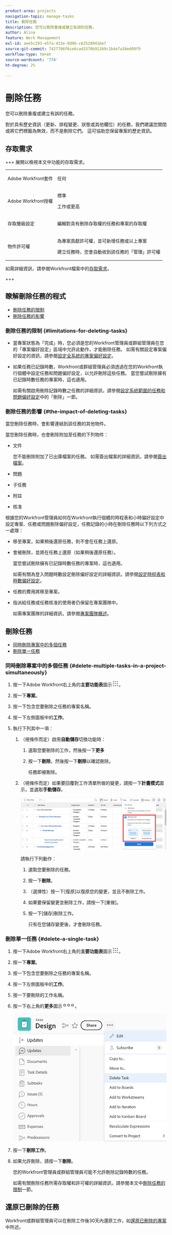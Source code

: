 ```yaml
---
product-area: projects
navigation-topic: manage-tasks
title: 刪除任務
description: 您可以刪除重複或建立有誤的任務。
author: Alina
feature: Work Management
exl-id: aee5c293-e5fa-413e-9d9b-c62528941be7
source-git-commit: 7427706f6ce6cad3370b91269c1b4e7a10ed09f9
workflow-type: tm+mt
source-wordcount: '774'
ht-degree: 2%

---
```


# 刪除任務

您可以刪除重複或建立有誤的任務。

對於具有歷史資訊（更新、排程變更、狀態或其他欄位）的任務，我們建議您關閉或將它們標籤為無效，而不是刪除它們。 這可協助您保留專案的歷史資訊。

## 存取需求

+++ 展開以檢視本文中功能的存取需求。

<table style="table-layout:auto"> 
 <col> 
 <col> 
 <tbody> 
  <tr> 
   <td role="rowheader">Adobe Workfront套件</td> 
   <td> <p>任何</p> </td> 
  </tr> 
  <tr> 
   <td role="rowheader">Adobe Workfront授權</td> 
   <td><p>標準</p> 
   <p>工作或更高</p> </td> 
  </tr> 
  <tr> 
   <td role="rowheader">存取層級設定</td> 
   <td> <p>編輯對具有刪除存取權的任務和專案的存取權</p></td> 
  </tr> 
  <tr> 
   <td role="rowheader">物件許可權</td> 
   <td> <p>為專案貢獻許可權，並可新增任務或以上專案</p> <p>建立任務時，您會自動收到該任務的「管理」許可權</p></td> 
  </tr> 
 </tbody> 
</table>

如需詳細資訊，請參閱Workfront檔案中的[存取需求](/help/quicksilver/administration-and-setup/add-users/access-levels-and-object-permissions/access-level-requirements-in-documentation.md)。

+++


<!--Old:

<table style="table-layout:auto"> 
 <col> 
 <col> 
 <tbody> 
  <tr> 
   <td role="rowheader">Adobe Workfront plan*</td> 
   <td> <p>Any</p> </td> 
  </tr> 
  <tr> 
   <td role="rowheader">Adobe Workfront license*</td> 
   <td> <p>Work or higher</p> </td> 
  </tr> 
  <tr> 
   <td role="rowheader">Access level configurations*</td> 
   <td> <p>Edit access to Tasks and Projects with access to&nbsp;Delete</p> <p>Note: If you still don't have access, ask your Workfront administrator if they set additional restrictions in your access level. For information about access to tasks, see <a href="../../../administration-and-setup/add-users/configure-and-grant-access/grant-access-tasks.md" class="MCXref xref">Grant access to tasks</a>. For information on how a Workfront administrator can change your access level, see <a href="../../../administration-and-setup/add-users/configure-and-grant-access/create-modify-access-levels.md" class="MCXref xref">Create or modify custom access levels</a>. </p> </td> 
  </tr> 
  <tr> 
   <td role="rowheader">Object permissions</td> 
   <td> <p>Contribute permissions to the project with ability to Add Tasks or higher</p> <p>When you create a task you automatically receive Manage permissions to the task</p> <p> For information about task permissions, see <a href="../../../workfront-basics/grant-and-request-access-to-objects/share-a-task.md" class="MCXref xref">Share a task </a>. </p> <p>For information on requesting additional permissions, see <a href="../../../workfront-basics/grant-and-request-access-to-objects/request-access.md" class="MCXref xref">Request access to objects </a>.</p> </td> 
  </tr> 
 </tbody> 
</table>-->

## 瞭解刪除任務的程式

* [刪除任務的限制](#limitations-for-deleting-tasks)
* [刪除任務的影響](#the-impact-of-deleting-tasks)

### 刪除任務的限制  {#limitations-for-deleting-tasks}

* 當專案狀態為「完成」時，您必須是您的Workfront管理員或群組管理員在您的「專案偏好設定」區域中允許此動作，才能刪除任務。 如需有關設定專案偏好設定的資訊，請參閱[設定全系統的專案偏好設定](../../../administration-and-setup/set-up-workfront/configure-system-defaults/set-project-preferences.md)。

* 如果任務已記錄時數，Workfront或群組管理員必須透過在您的Workfront執行個體中設定任務和問題偏好設定，以允許刪除這些任務。 當您嘗試刪除擁有已記錄時數任務的專案時，這也適用。

  <!--
  (NOTE: the last statement is NWE&nbsp;only; not possible in classic)
  -->

  如需有關啟用刪除記錄時數之任務的詳細資訊，請參閱[設定系統範圍的任務和問題偏好設定](../../../administration-and-setup/set-up-workfront/configure-system-defaults/set-task-issue-preferences.md)中的「刪除」一節。

### 刪除任務的影響 {#the-impact-of-deleting-tasks}

當您刪除任務時，會影響連結到該任務的其他物件。

當您刪除任務時，也會刪除附加至任務的下列物件：

* 文件

  您不能刪除附加了已出庫檔案的任務。 如需簽出檔案的詳細資訊，請參閱[簽出檔案](../../../documents/managing-documents/check-out-documents.md)。

* 問題
* 子任務
* 附註
* 核准

根據您的Workfront管理員如何在Workfront執行個體的時程表和小時偏好設定中設定專案、任務或問題刪除偏好設定，任務記錄的小時在刪除任務時以下列方式之一處理：

* 移至專案，如果稍後還原任務，則不會在任務上還原。
* 會被刪除，並將在任務上還原（如果稍後還原任務）。

  當您嘗試刪除擁有已記錄時數任務的專案時，這也適用。

  <!--
  <MadCap:conditionalText data-mc-conditions="QuicksilverOrClassic.Draft mode">
  (NOTE: this stays NWE; not possible in classic;)
  </MadCap:conditionalText>
  -->

  如需有關為登入問題時數設定刪除偏好設定的詳細資訊，請參閱[設定時程表和時數偏好設定](../../../administration-and-setup/set-up-workfront/configure-timesheets-schedules/timesheet-and-hour-preferences.md)。

* 任務的費用將移至專案。

* 指派給任務或任務核准的使用者仍保留在專案團隊中。

  如需專案團隊的詳細資訊，請參閱[專案團隊概述](../../../manage-work/projects/planning-a-project/project-team-overview.md)。

## 刪除任務

* [同時刪除專案中的多個任務](#delete-multiple-tasks-in-a-project-simultaneously)
* [刪除單一任務](#delete-a-single-task)

### 同時刪除專案中的多個任務  {#delete-multiple-tasks-in-a-project-simultaneously}

1. 按一下Adobe Workfront右上角的&#x200B;**主要功能表**&#x200B;圖示![](assets/main-menu-icon.png)。

1. 按一下&#x200B;**專案**。
1. 按一下包含您要刪除之任務的專案名稱。
1. 按一下左側面板中的&#x200B;**工作**。
1. 執行下列其中一項：

   1. （視條件而定）啟用&#x200B;**自動儲存**&#x200B;切換功能時：

      1. 選取您要刪除的工作，然後按一下&#x200B;**更多**
      1. 按一下&#x200B;**刪除**，然後按一下&#x200B;**刪除**&#x200B;以確認刪除。

         任務即被刪除。

   1. （視條件而定）如果要回覆對工作清單所做的變更，請按一下&#x200B;**計畫模式**&#x200B;圖示，並選取&#x200B;**手動儲存**。

      ![選取手動儲存](assets/manual-save-option.png)

      請執行下列動作：

      1. 選取您要刪除的任務。
      1. 按一下&#x200B;**刪除**。
      1. （選擇性）按一下[復原] **&#x200B;**&#x200B;以復原您的變更，並且不刪除工作。
      1. 如果要保留變更並刪除工作，請按一下[重做] **&#x200B;**。
      1. 按一下[儲存]刪除工作。**&#x200B;**

         只有在您儲存變更後，才會刪除任務。

### 刪除單一任務 {#delete-a-single-task}

1. 按一下Adobe Workfront右上角的&#x200B;**主要功能表**&#x200B;圖示![](assets/main-menu-icon.png)。

1. 按一下&#x200B;**專案**。
1. 按一下包含您要刪除之任務的專案名稱。
1. 按一下左側面板中的&#x200B;**工作**。
1. 按一下要刪除的工作名稱。
1. 按一下右上角的&#x200B;**更多**&#x200B;圖示![](assets/qs-more-menu.png)。

   ![](assets/delete-tasks-task-level-nwe-350x225.png)

1. 按一下&#x200B;**刪除工作**。
1. 如果允許刪除，請按一下&#x200B;**刪除**。

   您的Workfront管理員或群組管理員可能不允許刪除記錄時數的任務。

   如需有關刪除任務所需存取權和許可權的詳細資訊，請參閱本文中[刪除任務的限制](#limitations-for-deleting-tasks)一節。

## 還原已刪除的任務

Workfront或群組管理員可以在刪除工作後30天內還原工作，如[還原已刪除的專案](../../../administration-and-setup/manage-workfront/manage-deleted-items/restore-deleted-items.md)中所述。
